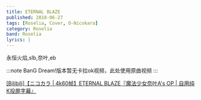 ```yaml
---
title: ETERNAL BLAZE
published: 2018-06-27
tags: [Roselia, Cover, O-Nicokara]
category: Roselia
band: Roselia
lyrics: |
---
```

永恒火焰,slb,奈叶,eb

:::note
BanG Dream!版本暂无卡拉ok视频，此处使用原曲视频
:::
<summary>
    <a href="https://www.bilibili.com/video/BV1Hxj4zME6y/">
        [Bilibili]【ニコカラ | 4k60帧】ETERNAL BLAZE『魔法少女奈叶A's OP | 自用纯K投屏字幕』
    </a>
</summary>



